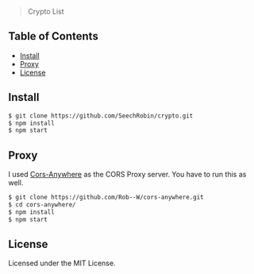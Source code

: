 > Crypto List

## Table of Contents

- [Install](#install)
- [Proxy](#proxy)
- [License](#license)

## Install

```sh
$ git clone https://github.com/SeechRobin/crypto.git
$ npm install
$ npm start
```

## Proxy

I used [Cors-Anywhere](https://github.com/Rob--W/cors-anywhere) as the CORS Proxy server. You have to run this as well.

```sh
$ git clone https://github.com/Rob--W/cors-anywhere.git
$ cd cors-anywhere/
$ npm install
$ npm start
```

## License

Licensed under the MIT License.
